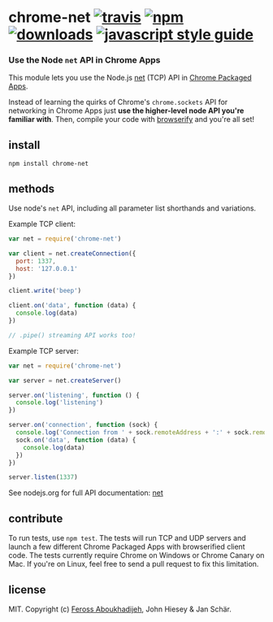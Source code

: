 # chrome-net [![travis][travis-image]][travis-url] [![npm][npm-image]][npm-url] [![downloads][downloads-image]][downloads-url] [![javascript style guide][standard-image]][standard-url]

[travis-image]: https://img.shields.io/travis/feross/chrome-dns/master.svg
[travis-url]: https://travis-ci.org/feross/chrome-dns
[npm-image]: https://img.shields.io/npm/v/chrome-net.svg
[npm-url]: https://npmjs.org/package/chrome-net
[downloads-image]: https://img.shields.io/npm/dm/chrome-net.svg
[downloads-url]: https://npmjs.org/package/chrome-net
[standard-image]: https://img.shields.io/badge/code_style-standard-brightgreen.svg
[standard-url]: https://standardjs.com

### Use the Node `net` API in Chrome Apps

This module lets you use the Node.js [net](https://nodejs.org/api/net.html) (TCP) API in [Chrome Packaged Apps](https://developer.chrome.com/apps/about_apps).

Instead of learning the quirks of Chrome's `chrome.sockets` API for networking in Chrome Apps just **use the higher-level node API you're familiar with**. Then, compile your code with [browserify](https://github.com/substack/node-browserify) and you're all set!

## install

```
npm install chrome-net
```

## methods

Use node's `net` API, including all parameter list shorthands and variations.

Example TCP client:

```js
var net = require('chrome-net')

var client = net.createConnection({
  port: 1337,
  host: '127.0.0.1'
})

client.write('beep')

client.on('data', function (data) {
  console.log(data)
})

// .pipe() streaming API works too!

```

Example TCP server:

```js
var net = require('chrome-net')

var server = net.createServer()

server.on('listening', function () {
  console.log('listening')
})

server.on('connection', function (sock) {
  console.log('Connection from ' + sock.remoteAddress + ':' + sock.remotePort)
  sock.on('data', function (data) {
    console.log(data)
  })
})

server.listen(1337)

```

See nodejs.org for full API documentation: [net](https://nodejs.org/api/net.html)

## contribute

To run tests, use `npm test`. The tests will run TCP and UDP servers and launch a few different Chrome Packaged Apps with browserified client code. The tests currently require Chrome on Windows or Chrome Canary on Mac. If you're on Linux, feel free to send a pull request to fix this limitation.

## license

MIT. Copyright (c) [Feross Aboukhadijeh](http://feross.org), John Hiesey & Jan Schär.
